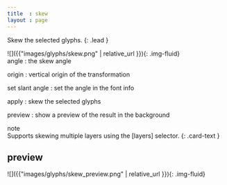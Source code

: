```yaml
---
title  : skew
layout : page
---
```


Skew the selected glyphs.
{: .lead }


<div class='row'>

<div class='col-sm-4' markdown='1'>
![]({{"images/glyphs/skew.png" | relative_url }}){: .img-fluid}
</div>

<div class='col-sm-8' markdown='1'>
angle
: the skew angle

origin
: vertical origin of the transformation

set slant angle
: set the angle in the font info

apply
: skew the selected glyphs

preview
: show a preview of the result in the background
</div>

</div>


<div class="card bg-light my-3 rounded-0">
<div class="card-header">note</div>
<div class="card-body" markdown='1'>
Supports skewing multiple layers using the [layers] selector.
{: .card-text }
</div>
</div>

[layers]: ../../modifiers/layers/


preview
-------

![]({{"images/glyphs/skew_preview.png" | relative_url }}){: .img-fluid}
